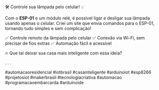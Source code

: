 🛠 Controle sua lâmpada pelo celular! 💡

Com o **ESP-01** e um módulo relé, é possível ligar e desligar sua lâmpada usando apenas o celular. Criei um site que envia comandos para o ESP-01, tornando tudo simples e sem complicação!

✅ Controle remoto da lâmpada pelo celular
✅ Conexão via Wi-Fi, sem precisar de fios extras
✅ Automação fácil e acessível

🔥 Que tal deixar sua casa mais inteligente com essa ideia?

.
.
.

#automacaoresidencial #iotbrasil #casainteligente #arduinoiot #esp8266 #projetosiot #makerbrasil #tecnologiacriativa #automacao #programacaoembarcarda #arduinoide
